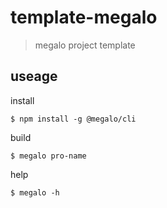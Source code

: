 # template-megalo

> megalo project template

## useage

install

```
$ npm install -g @megalo/cli
```

build

```
$ megalo pro-name
```

help

```
$ megalo -h
```